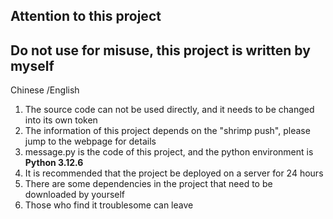 ## Attention to this project ##

## Do not use for misuse, this project is written by myself

Chinese /English

1. The source code can not be used directly, and it needs to be changed into its own token
2. The information of this project depends on the "shrimp push", please jump to the webpage for details
3. message.py is the code of this project, and the python environment is **Python 3.12.6**
4. It is recommended that the project be deployed on a server for 24 hours
5. There are some dependencies in the project that need to be downloaded by yourself
6. Those who find it troublesome can leave
